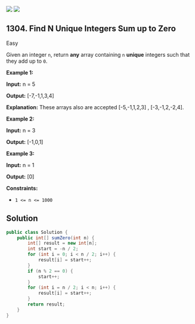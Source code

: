 [![](https://img.shields.io/github/stars/javadev/LeetCode-in-Java?label=Stars&style=flat-square)](https://github.com/javadev/LeetCode-in-Java)
[![](https://img.shields.io/github/forks/javadev/LeetCode-in-Java?label=Fork%20me%20on%20GitHub%20&style=flat-square)](https://github.com/javadev/LeetCode-in-Java/fork)

## 1304\. Find N Unique Integers Sum up to Zero

Easy

Given an integer `n`, return **any** array containing `n` **unique** integers such that they add up to `0`.

**Example 1:**

**Input:** n = 5

**Output:** [-7,-1,1,3,4]

**Explanation:** These arrays also are accepted [-5,-1,1,2,3] , [-3,-1,2,-2,4].

**Example 2:**

**Input:** n = 3

**Output:** [-1,0,1]

**Example 3:**

**Input:** n = 1

**Output:** [0]

**Constraints:**

*   `1 <= n <= 1000`

## Solution

```java
public class Solution {
    public int[] sumZero(int n) {
        int[] result = new int[n];
        int start = -n / 2;
        for (int i = 0; i < n / 2; i++) {
            result[i] = start++;
        }
        if (n % 2 == 0) {
            start++;
        }
        for (int i = n / 2; i < n; i++) {
            result[i] = start++;
        }
        return result;
    }
}
```